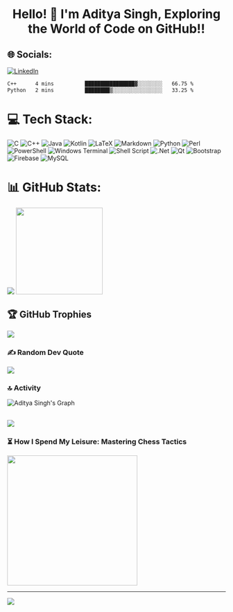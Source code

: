 <h1 align="center">Hello! 👋 I'm Aditya Singh, Exploring the World of Code on GitHub!!</h1>

## 🌐 Socials:
[![LinkedIn](https://img.shields.io/badge/LinkedIn-%230077B5.svg?logo=linkedin&logoColor=white)](https://linkedin.com/in/adityasingh26062003)
<!---![Codeforces Badge](https://codeforces-readme-stats.vercel.app/api/badge?username=adi_2606)-->

<!--START_SECTION:waka-->

```txt
C++      4 mins          ████████████████▓░░░░░░░░   66.75 %
Python   2 mins          ████████▒░░░░░░░░░░░░░░░░   33.25 %
```

<!--END_SECTION:waka-->

# 💻 Tech Stack:
![C](https://img.shields.io/badge/c-%2300599C.svg?style=for-the-badge&logo=c&logoColor=white) ![C++](https://img.shields.io/badge/c++-%2300599C.svg?style=for-the-badge&logo=c%2B%2B&logoColor=white) ![Java](https://img.shields.io/badge/java-%23ED8B00.svg?style=for-the-badge&logo=openjdk&logoColor=white) ![Kotlin](https://img.shields.io/badge/kotlin-%237F52FF.svg?style=for-the-badge&logo=kotlin&logoColor=white) ![LaTeX](https://img.shields.io/badge/latex-%23008080.svg?style=for-the-badge&logo=latex&logoColor=white) ![Markdown](https://img.shields.io/badge/markdown-%23000000.svg?style=for-the-badge&logo=markdown&logoColor=white) ![Python](https://img.shields.io/badge/python-3670A0?style=for-the-badge&logo=python&logoColor=ffdd54) ![Perl](https://img.shields.io/badge/perl-%2339457E.svg?style=for-the-badge&logo=perl&logoColor=white) ![PowerShell](https://img.shields.io/badge/PowerShell-%235391FE.svg?style=for-the-badge&logo=powershell&logoColor=white) ![Windows Terminal](https://img.shields.io/badge/Windows%20Terminal-%234D4D4D.svg?style=for-the-badge&logo=windows-terminal&logoColor=white) ![Shell Script](https://img.shields.io/badge/shell_script-%23121011.svg?style=for-the-badge&logo=gnu-bash&logoColor=white) ![.Net](https://img.shields.io/badge/.NET-5C2D91?style=for-the-badge&logo=.net&logoColor=white) ![Qt](https://img.shields.io/badge/Qt-%23217346.svg?style=for-the-badge&logo=Qt&logoColor=white) ![Bootstrap](https://img.shields.io/badge/bootstrap-%238511FA.svg?style=for-the-badge&logo=bootstrap&logoColor=white) ![Firebase](https://img.shields.io/badge/Firebase-039BE5?style=for-the-badge&logo=Firebase&logoColor=white) ![MySQL](https://img.shields.io/badge/mysql-%2300000f.svg?style=for-the-badge&logo=mysql&logoColor=white)


# 📊 GitHub Stats:
<!---![Aditya Singh's Stats](https://github-readme-stats.vercel.app/api?username=aditya26062003&show_icons=true&theme=aura_dark)--->
![](http://github-profile-summary-cards.vercel.app/api/cards/stats?username=aditya26062003&theme=aura_dark)
<img src="https://raw.githubusercontent.com/mayankchaudhary26/Cool-Readme-ideas/master/data/octocat/daftpunktocat-thomas.gif" height="200px" width="200px" />

## 🏆 GitHub Trophies
![](https://github-profile-trophy.vercel.app/?username=aditya26062003&theme=radical&no-frame=false&no-bg=false&margin-w=4)

### ✍️ Random Dev Quote
![](https://quotes-github-readme.vercel.app/api?type=horizontal&theme=radical)

### 🔝 Activity
![Aditya Singh's Graph](https://github-readme-activity-graph.vercel.app/graph?username=aditya26062003&custom_title=Aditya's%20GitHub%20Activity%20Graph&bg_color=0D1117&color=7F3FBF&line=7F3FBF&point=7F3FBF&area_color=FFFFFF&title_color=FFFFFF&area=true)
<br><br>

![](https://github-readme-stats.vercel.app/api/top-langs/?username=aditya26062003&hide_progress=true&theme=aura_dark)



### ⏳ How I Spend My Leisure: Mastering Chess Tactics
<img src='https://media1.tenor.com/m/bNqc1hW5QGwAAAAC/camp-here-and-there-camp-here-%26-there.gif' style="height: 300px;"/>

---
[![](https://visitcount.itsvg.in/api?id=aditya26062003&icon=0&color=0)](https://visitcount.itsvg.in)

<!-- Proudly created with GPRM ( https://gprm.itsvg.in ) -->

